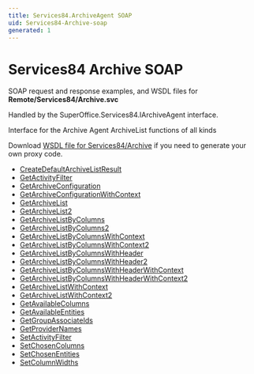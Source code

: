 ```yaml
---
title: Services84.ArchiveAgent SOAP
uid: Services84-Archive-soap
generated: 1
---
```


# Services84 Archive SOAP

SOAP request and response examples, and WSDL files for **Remote/Services84/Archive.svc**

Handled by the <see cref="T:SuperOffice.Services84.IArchiveAgent">SuperOffice.Services84.IArchiveAgent</see> interface.

Interface for the Archive Agent
ArchiveList functions of all kinds

Download [WSDL file for Services84/Archive](../Services84-Archive.md) if you need to generate your own proxy code.

* [CreateDefaultArchiveListResult](CreateDefaultArchiveListResult.md)
* [GetActivityFilter](GetActivityFilter.md)
* [GetArchiveConfiguration](GetArchiveConfiguration.md)
* [GetArchiveConfigurationWithContext](GetArchiveConfigurationWithContext.md)
* [GetArchiveList](GetArchiveList.md)
* [GetArchiveList2](GetArchiveList2.md)
* [GetArchiveListByColumns](GetArchiveListByColumns.md)
* [GetArchiveListByColumns2](GetArchiveListByColumns2.md)
* [GetArchiveListByColumnsWithContext](GetArchiveListByColumnsWithContext.md)
* [GetArchiveListByColumnsWithContext2](GetArchiveListByColumnsWithContext2.md)
* [GetArchiveListByColumnsWithHeader](GetArchiveListByColumnsWithHeader.md)
* [GetArchiveListByColumnsWithHeader2](GetArchiveListByColumnsWithHeader2.md)
* [GetArchiveListByColumnsWithHeaderWithContext](GetArchiveListByColumnsWithHeaderWithContext.md)
* [GetArchiveListByColumnsWithHeaderWithContext2](GetArchiveListByColumnsWithHeaderWithContext2.md)
* [GetArchiveListWithContext](GetArchiveListWithContext.md)
* [GetArchiveListWithContext2](GetArchiveListWithContext2.md)
* [GetAvailableColumns](GetAvailableColumns.md)
* [GetAvailableEntities](GetAvailableEntities.md)
* [GetGroupAssociateIds](GetGroupAssociateIds.md)
* [GetProviderNames](GetProviderNames.md)
* [SetActivityFilter](SetActivityFilter.md)
* [SetChosenColumns](SetChosenColumns.md)
* [SetChosenEntities](SetChosenEntities.md)
* [SetColumnWidths](SetColumnWidths.md)

